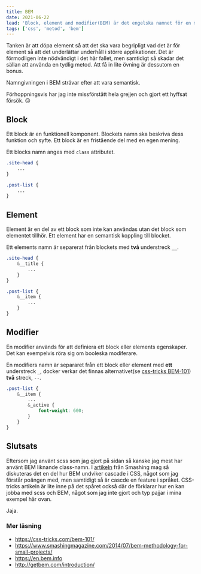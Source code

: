 ```yaml
---
title: BEM
date: 2021-06-22
lead: 'Block, element and modifier(BEM) är det engelska namnet för en metod att döpa CSS klasser i projekt. Jag har aldrig riktigt brytt mig om detta men för just den här sidan har jag gjort ett försök.'
tags: ['css', 'metod', 'bem']
---
```


Tanken är att döpa element så att det ska vara begripligt vad det är för element så att det underlättar underhåll i större applikationer. Det är förmodligen inte nödvändigt i det här fallet, men samtidigt så skadar det sällan att använda en tydlig metod. Att få in lite övning är dessutom en bonus.

Namngivningen i BEM strävar efter att vara semantisk.

Förhoppningsvis har jag inte missförstått hela grejjen och gjort ett hyffsat försök. 😔

## Block

Ett block är en funktionell komponent. Blockets namn ska beskriva dess funktion och syfte. Ett block är en fristående del med en egen mening.

Ett blocks namn anges med ```class``` attributet.

```scss
.site-head {
    ...
}

.post-list {
    ...
}
```

## Element

Element är en del av ett block som inte kan användas utan det block som elementet tillhör. Ett element har en semantisk koppling till blocket.

Ett elements namn är separerat från blockets med **två** understreck ```__```.

```scss
.site-head {
    &__title {
        ...
    }
}

.post-list {
    &__item {
        ...
    }
}
```

## Modifier

En modifier används för att definiera ett block eller elements egenskaper. Det kan exempelvis röra sig om booleska modiferare. 

En modifiers namn är separaret från ett block eller element med **ett** understreck ```_```, docker verkar det finnas alternativet(se [css-tricks BEM-101](https://css-tricks.com/bem-101/)) **två** streck, ```--```.

```scss
.post-list {
    &__item {
        ...
        &_active {
            font-weight: 600;
        }
    }
}
```

## Slutsats

Eftersom jag använt scss som jag gjort på sidan så kanske jag mest har använt BEM liknande class-namn. I [artikeln](https://www.smashingmagazine.com/2014/07/bem-methodology-for-small-projects/) från Smashing mag så diskuteras det en del hur BEM undviker cascade i CSS, något som jag förstår poängen med, men samtidigt så är cascde en feature i språket.
CSS-tricks artikeln är lite inne på det spåret också där de förklarar hur en kan jobba med scss och BEM, något som jag inte gjort och typ pajjar i mina exempel här ovan.

Jaja.

### Mer läsning

* https://css-tricks.com/bem-101/
* https://www.smashingmagazine.com/2014/07/bem-methodology-for-small-projects/
* https://en.bem.info
* http://getbem.com/introduction/